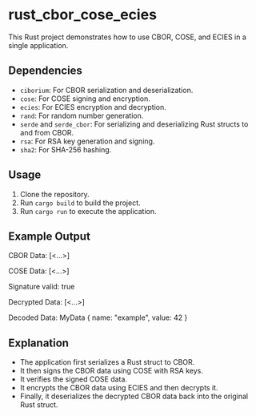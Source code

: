 # rust_cbor_cose_ecies

This Rust project demonstrates how to use CBOR, COSE, and ECIES in a single application.

## Dependencies

- `ciborium`: For CBOR serialization and deserialization.
- `cose`: For COSE signing and encryption.
- `ecies`: For ECIES encryption and decryption.
- `rand`: For random number generation.
- `serde` and `serde_cbor`: For serializing and deserializing Rust structs to and from CBOR.
- `rsa`: For RSA key generation and signing.
- `sha2`: For SHA-256 hashing.

## Usage

1. Clone the repository.
2. Run `cargo build` to build the project.
3. Run `cargo run` to execute the application.

## Example Output
CBOR Data: [<...>]

COSE Data: [<...>]

Signature valid: true

Decrypted Data: [<...>]

Decoded Data: MyData { name: "example", value: 42 }

## Explanation

- The application first serializes a Rust struct to CBOR.
- It then signs the CBOR data using COSE with RSA keys.
- It verifies the signed COSE data.
- It encrypts the CBOR data using ECIES and then decrypts it.
- Finally, it deserializes the decrypted CBOR data back into the original Rust struct.

